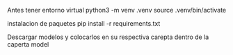
Antes tener entorno virtual
python3 -m venv .venv
source .venv/bin/activate


instalacion de paquetes
pip install -r requirements.txt

Descargar modelos y colocarlos en su respectiva carepta dentro de la caperta model
